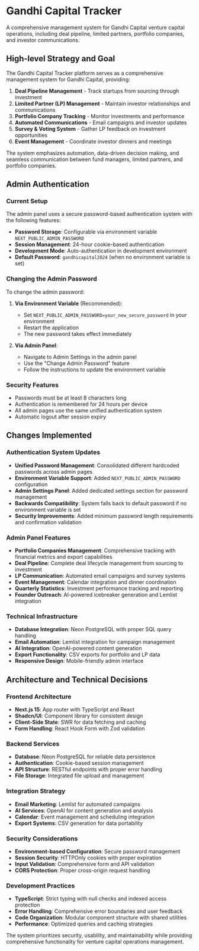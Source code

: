 # Gandhi Capital Tracker

A comprehensive management system for Gandhi Capital venture capital operations, including deal pipeline, limited partners, portfolio companies, and investor communications.

## High-level Strategy and Goal

The Gandhi Capital Tracker platform serves as a comprehensive management system for Gandhi Capital, providing:

1. **Deal Pipeline Management** - Track startups from sourcing through investment
2. **Limited Partner (LP) Management** - Maintain investor relationships and communications  
3. **Portfolio Company Tracking** - Monitor investments and performance
4. **Automated Communications** - Email campaigns and investor updates
5. **Survey & Voting System** - Gather LP feedback on investment opportunities
6. **Event Management** - Coordinate investor dinners and meetings

The system emphasizes automation, data-driven decision making, and seamless communication between fund managers, limited partners, and portfolio companies.

## Admin Authentication

### Current Setup

The admin panel uses a secure password-based authentication system with the following features:

- **Password Storage**: Configurable via environment variable `NEXT_PUBLIC_ADMIN_PASSWORD`
- **Session Management**: 24-hour cookie-based authentication
- **Development Mode**: Auto-authentication in development environment
- **Default Password**: `gandhicapital2024` (when no environment variable is set)

### Changing the Admin Password

To change the admin password:

1. **Via Environment Variable** (Recommended):
   - Set `NEXT_PUBLIC_ADMIN_PASSWORD=your_new_secure_password` in your environment
   - Restart the application
   - The new password takes effect immediately

2. **Via Admin Panel**:
   - Navigate to Admin Settings in the admin panel
   - Use the "Change Admin Password" feature
   - Follow the instructions to update the environment variable

### Security Features

- Passwords must be at least 8 characters long
- Authentication is remembered for 24 hours per device
- All admin pages use the same unified authentication system
- Automatic logout after session expiry

## Changes Implemented

### Authentication System Updates
- **Unified Password Management**: Consolidated different hardcoded passwords across admin pages
- **Environment Variable Support**: Added `NEXT_PUBLIC_ADMIN_PASSWORD` configuration
- **Admin Settings Panel**: Added dedicated settings section for password management
- **Backwards Compatibility**: System falls back to default password if no environment variable is set
- **Security Improvements**: Added minimum password length requirements and confirmation validation

### Admin Panel Features
- **Portfolio Companies Management**: Comprehensive tracking with financial metrics and export capabilities
- **Deal Pipeline**: Complete deal lifecycle management from sourcing to investment
- **LP Communication**: Automated email campaigns and survey systems
- **Event Management**: Calendar integration and dinner coordination
- **Quarterly Statistics**: Investment performance tracking and reporting
- **Founder Outreach**: AI-powered icebreaker generation and Lemlist integration

### Technical Infrastructure
- **Database Integration**: Neon PostgreSQL with proper SQL query handling
- **Email Automation**: Lemlist integration for campaign management
- **AI Integration**: OpenAI-powered content generation
- **Export Functionality**: CSV exports for portfolio and LP data
- **Responsive Design**: Mobile-friendly admin interface

## Architecture and Technical Decisions

### Frontend Architecture
- **Next.js 15**: App router with TypeScript and React
- **Shadcn/UI**: Component library for consistent design
- **Client-Side State**: SWR for data fetching and caching
- **Form Handling**: React Hook Form with Zod validation

### Backend Services
- **Database**: Neon PostgreSQL for reliable data persistence
- **Authentication**: Cookie-based session management
- **API Structure**: RESTful endpoints with proper error handling
- **File Storage**: Integrated file upload and management

### Integration Strategy
- **Email Marketing**: Lemlist for automated campaigns
- **AI Services**: OpenAI for content generation and analysis
- **Calendar**: Event management and scheduling integration
- **Export Systems**: CSV generation for data portability

### Security Considerations
- **Environment-based Configuration**: Secure password management
- **Session Security**: HTTPOnly cookies with proper expiration
- **Input Validation**: Comprehensive form and API validation
- **CORS Protection**: Proper cross-origin request handling

### Development Practices
- **TypeScript**: Strict typing with null checks and indexed access protection
- **Error Handling**: Comprehensive error boundaries and user feedback
- **Code Organization**: Modular component structure with shared utilities
- **Performance**: Optimized queries and caching strategies

The system prioritizes security, usability, and maintainability while providing comprehensive functionality for venture capital operations management.